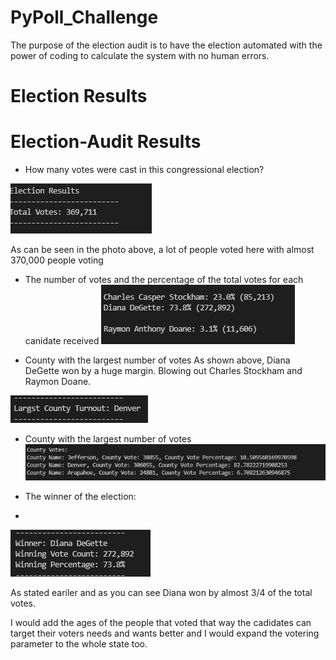 # PyPoll_Challenge

The purpose of the election audit is to have the election automated with the power of coding to calculate the system with no human errors.

# Election Results

# Election-Audit Results
- How many votes were cast in this congressional election?

![Total_Votes](https://github.com/GaryGibbs-777/PyPoll_Challenge/blob/main/Total_Election_Votes.PNG)

As can be seen in the photo above, a lot of people voted here with almost 370,000 people voting

- The number of votes and the percentage of the total votes for each canidate received
![Percentage_total](https://github.com/GaryGibbs-777/PyPoll_Challenge/blob/main/Cadidate_Percentage.PNG)

- County with the largest number of votes
As shown above, Diana DeGette won by a huge margin. Blowing out Charles Stockham and Raymon Doane.

![County_votes](https://github.com/GaryGibbs-777/PyPoll_Challenge/blob/main/County_with_largest_votes.PNG)

- County with the largest number of votes 
![Vote_percentage](https://github.com/GaryGibbs-777/PyPoll_Challenge/blob/main/Vote_Percentage.PNG)

- The winner of the election: 
- 
![Winner](https://github.com/GaryGibbs-777/PyPoll_Challenge/blob/main/Winner_cadidate.PNG)

As stated eariler and as you can see Diana won by almost 3/4 of the total votes.


I would add the ages of the people that voted that way the cadidates can target their voters needs and wants better and I would expand the votering parameter to the whole state too.
